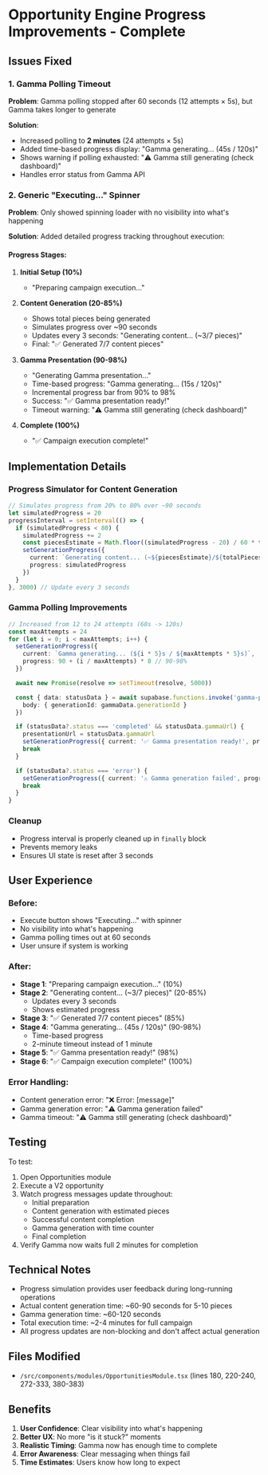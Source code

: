 # Opportunity Engine Progress Improvements - Complete

## Issues Fixed

### 1. Gamma Polling Timeout
**Problem**: Gamma polling stopped after 60 seconds (12 attempts × 5s), but Gamma takes longer to generate

**Solution**:
- Increased polling to **2 minutes** (24 attempts × 5s)
- Added time-based progress display: "Gamma generating... (45s / 120s)"
- Shows warning if polling exhausted: "⚠️ Gamma still generating (check dashboard)"
- Handles error status from Gamma API

### 2. Generic "Executing..." Spinner
**Problem**: Only showed spinning loader with no visibility into what's happening

**Solution**: Added detailed progress tracking throughout execution:

#### Progress Stages:

1. **Initial Setup (10%)**
   - "Preparing campaign execution..."

2. **Content Generation (20-85%)**
   - Shows total pieces being generated
   - Simulates progress over ~90 seconds
   - Updates every 3 seconds: "Generating content... (~3/7 pieces)"
   - Final: "✅ Generated 7/7 content pieces"

3. **Gamma Presentation (90-98%)**
   - "Generating Gamma presentation..."
   - Time-based progress: "Gamma generating... (15s / 120s)"
   - Incremental progress bar from 90% to 98%
   - Success: "✅ Gamma presentation ready!"
   - Timeout warning: "⚠️ Gamma still generating (check dashboard)"

4. **Complete (100%)**
   - "✅ Campaign execution complete!"

## Implementation Details

### Progress Simulator for Content Generation
```typescript
// Simulates progress from 20% to 80% over ~90 seconds
let simulatedProgress = 20
progressInterval = setInterval(() => {
  if (simulatedProgress < 80) {
    simulatedProgress += 2
    const piecesEstimate = Math.floor((simulatedProgress - 20) / 60 * totalPieces)
    setGenerationProgress({
      current: `Generating content... (~${piecesEstimate}/${totalPieces} pieces)`,
      progress: simulatedProgress
    })
  }
}, 3000) // Update every 3 seconds
```

### Gamma Polling Improvements
```typescript
// Increased from 12 to 24 attempts (60s -> 120s)
const maxAttempts = 24
for (let i = 0; i < maxAttempts; i++) {
  setGenerationProgress({
    current: `Gamma generating... (${i * 5}s / ${maxAttempts * 5}s)`,
    progress: 90 + (i / maxAttempts) * 8 // 90-98%
  })

  await new Promise(resolve => setTimeout(resolve, 5000))

  const { data: statusData } = await supabase.functions.invoke('gamma-presentation', {
    body: { generationId: gammaData.generationId }
  })

  if (statusData?.status === 'completed' && statusData.gammaUrl) {
    presentationUrl = statusData.gammaUrl
    setGenerationProgress({ current: '✅ Gamma presentation ready!', progress: 98 })
    break
  }

  if (statusData?.status === 'error') {
    setGenerationProgress({ current: '⚠️ Gamma generation failed', progress: 90 })
    break
  }
}
```

### Cleanup
- Progress interval is properly cleaned up in `finally` block
- Prevents memory leaks
- Ensures UI state is reset after 3 seconds

## User Experience

### Before:
- Execute button shows "Executing..." with spinner
- No visibility into what's happening
- Gamma polling times out at 60 seconds
- User unsure if system is working

### After:
- **Stage 1**: "Preparing campaign execution..." (10%)
- **Stage 2**: "Generating content... (~3/7 pieces)" (20-85%)
  - Updates every 3 seconds
  - Shows estimated progress
- **Stage 3**: "✅ Generated 7/7 content pieces" (85%)
- **Stage 4**: "Gamma generating... (45s / 120s)" (90-98%)
  - Time-based progress
  - 2-minute timeout instead of 1 minute
- **Stage 5**: "✅ Gamma presentation ready!" (98%)
- **Stage 6**: "✅ Campaign execution complete!" (100%)

### Error Handling:
- Content generation error: "❌ Error: [message]"
- Gamma generation error: "⚠️ Gamma generation failed"
- Gamma timeout: "⚠️ Gamma still generating (check dashboard)"

## Testing

To test:
1. Open Opportunities module
2. Execute a V2 opportunity
3. Watch progress messages update throughout:
   - Initial preparation
   - Content generation with estimated pieces
   - Successful content completion
   - Gamma generation with time counter
   - Final completion
4. Verify Gamma now waits full 2 minutes for completion

## Technical Notes

- Progress simulation provides user feedback during long-running operations
- Actual content generation time: ~60-90 seconds for 5-10 pieces
- Gamma generation time: ~60-120 seconds
- Total execution time: ~2-4 minutes for full campaign
- All progress updates are non-blocking and don't affect actual generation

## Files Modified

- `/src/components/modules/OpportunitiesModule.tsx` (lines 180, 220-240, 272-333, 380-383)

## Benefits

1. **User Confidence**: Clear visibility into what's happening
2. **Better UX**: No more "is it stuck?" moments
3. **Realistic Timing**: Gamma now has enough time to complete
4. **Error Awareness**: Clear messaging when things fail
5. **Time Estimates**: Users know how long to expect
